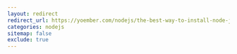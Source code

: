 ```yaml
---
layout: redirect
redirect_url: https://yoember.com/nodejs/the-best-way-to-install-node-js-with-yarn/
categories: nodejs
sitemap: false
exclude: true
---
```

